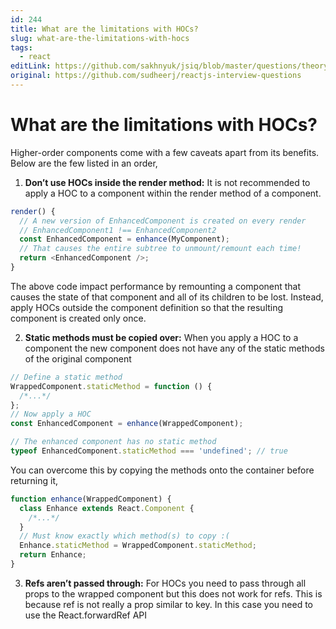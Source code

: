 ```yaml
---
id: 244
title: What are the limitations with HOCs?
slug: what-are-the-limitations-with-hocs
tags:
  - react
editLink: https://github.com/sakhnyuk/jsiq/blob/master/questions/theory/react/244.md
original: https://github.com/sudheerj/reactjs-interview-questions
---
```


# What are the limitations with HOCs?

Higher-order components come with a few caveats apart from its benefits. Below are the few listed in an order,

1. **Don’t use HOCs inside the render method:** It is not recommended to apply a HOC to a component within the render method of a component.

```javascript
render() {
  // A new version of EnhancedComponent is created on every render
  // EnhancedComponent1 !== EnhancedComponent2
  const EnhancedComponent = enhance(MyComponent);
  // That causes the entire subtree to unmount/remount each time!
  return <EnhancedComponent />;
}
```

The above code impact performance by remounting a component that causes the state of that component and all of its children to be lost. Instead, apply HOCs outside the component definition so that the resulting component is created only once.

2. **Static methods must be copied over:** When you apply a HOC to a component the new component does not have any of the static methods of the original component

```javascript
// Define a static method
WrappedComponent.staticMethod = function () {
  /*...*/
};
// Now apply a HOC
const EnhancedComponent = enhance(WrappedComponent);

// The enhanced component has no static method
typeof EnhancedComponent.staticMethod === 'undefined'; // true
```

You can overcome this by copying the methods onto the container before returning it,

```javascript
function enhance(WrappedComponent) {
  class Enhance extends React.Component {
    /*...*/
  }
  // Must know exactly which method(s) to copy :(
  Enhance.staticMethod = WrappedComponent.staticMethod;
  return Enhance;
}
```

3. **Refs aren’t passed through:** For HOCs you need to pass through all props to the wrapped component but this does not work for refs. This is because ref is not really a prop similar to key. In this case you need to use the React.forwardRef API